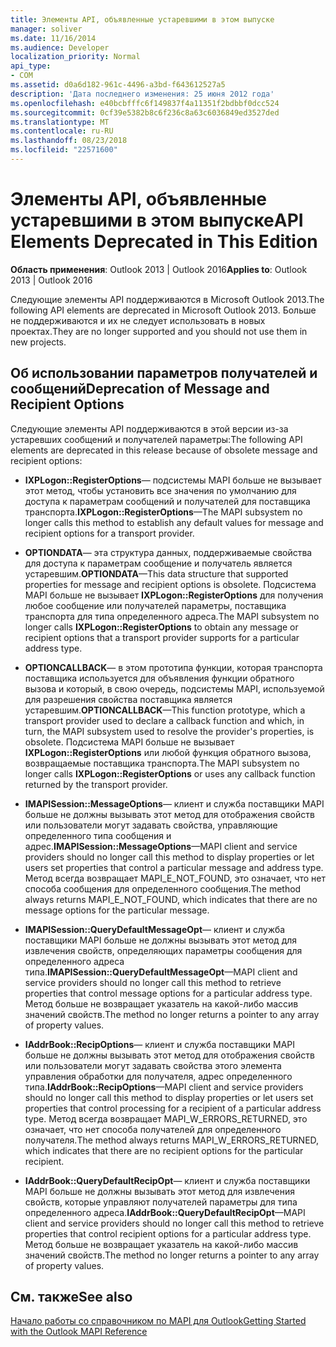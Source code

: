 ```yaml
---
title: Элементы API, объявленные устаревшими в этом выпуске
manager: soliver
ms.date: 11/16/2014
ms.audience: Developer
localization_priority: Normal
api_type:
- COM
ms.assetid: d0a6d182-961c-4496-a3bd-f643612527a5
description: 'Дата последнего изменения: 25 июня 2012 года'
ms.openlocfilehash: e40bcbfffc6f149837f4a11351f2bdbbf0dcc524
ms.sourcegitcommit: 0cf39e5382b8c6f236c8a63c6036849ed3527ded
ms.translationtype: MT
ms.contentlocale: ru-RU
ms.lasthandoff: 08/23/2018
ms.locfileid: "22571600"
---
```

# <a name="api-elements-deprecated-in-this-edition"></a><span data-ttu-id="b42cf-103">Элементы API, объявленные устаревшими в этом выпуске</span><span class="sxs-lookup"><span data-stu-id="b42cf-103">API Elements Deprecated in This Edition</span></span>

  
  
<span data-ttu-id="b42cf-104">**Область применения**: Outlook 2013 | Outlook 2016</span><span class="sxs-lookup"><span data-stu-id="b42cf-104">**Applies to**: Outlook 2013 | Outlook 2016</span></span> 
  
<span data-ttu-id="b42cf-105">Следующие элементы API поддерживаются в Microsoft Outlook 2013.</span><span class="sxs-lookup"><span data-stu-id="b42cf-105">The following API elements are deprecated in Microsoft Outlook 2013.</span></span> <span data-ttu-id="b42cf-106">Больше не поддерживаются и их не следует использовать в новых проектах.</span><span class="sxs-lookup"><span data-stu-id="b42cf-106">They are no longer supported and you should not use them in new projects.</span></span>
  
## <a name="deprecation-of-message-and-recipient-options"></a><span data-ttu-id="b42cf-107">Об использовании параметров получателей и сообщений</span><span class="sxs-lookup"><span data-stu-id="b42cf-107">Deprecation of Message and Recipient Options</span></span>

<span data-ttu-id="b42cf-108">Следующие элементы API поддерживаются в этой версии из-за устаревших сообщений и получателей параметры:</span><span class="sxs-lookup"><span data-stu-id="b42cf-108">The following API elements are deprecated in this release because of obsolete message and recipient options:</span></span>
  
- <span data-ttu-id="b42cf-109">**IXPLogon::RegisterOptions**— подсистемы MAPI больше не вызывает этот метод, чтобы установить все значения по умолчанию для доступа к параметрам сообщений и получателей для поставщика транспорта.</span><span class="sxs-lookup"><span data-stu-id="b42cf-109">**IXPLogon::RegisterOptions**—The MAPI subsystem no longer calls this method to establish any default values for message and recipient options for a transport provider.</span></span>
    
- <span data-ttu-id="b42cf-110">**OPTIONDATA**— эта структура данных, поддерживаемые свойства для доступа к параметрам сообщение и получатель является устаревшим.</span><span class="sxs-lookup"><span data-stu-id="b42cf-110">**OPTIONDATA**—This data structure that supported properties for message and recipient options is obsolete.</span></span> <span data-ttu-id="b42cf-111">Подсистема MAPI больше не вызывает **IXPLogon::RegisterOptions** для получения любое сообщение или получателей параметры, поставщика транспорта для типа определенного адреса.</span><span class="sxs-lookup"><span data-stu-id="b42cf-111">The MAPI subsystem no longer calls **IXPLogon::RegisterOptions** to obtain any message or recipient options that a transport provider supports for a particular address type.</span></span> 
    
- <span data-ttu-id="b42cf-112">**OPTIONCALLBACK**— в этом прототипа функции, которая транспорта поставщика используется для объявления функции обратного вызова и который, в свою очередь, подсистемы MAPI, используемой для разрешения свойства поставщика является устаревшим.</span><span class="sxs-lookup"><span data-stu-id="b42cf-112">**OPTIONCALLBACK**—This function prototype, which a transport provider used to declare a callback function and which, in turn, the MAPI subsystem used to resolve the provider's properties, is obsolete.</span></span> <span data-ttu-id="b42cf-113">Подсистема MAPI больше не вызывает **IXPLogon::RegisterOptions** или любой функция обратного вызова, возвращаемые поставщика транспорта.</span><span class="sxs-lookup"><span data-stu-id="b42cf-113">The MAPI subsystem no longer calls **IXPLogon::RegisterOptions** or uses any callback function returned by the transport provider.</span></span> 
    
- <span data-ttu-id="b42cf-114">**IMAPISession::MessageOptions**— клиент и служба поставщики MAPI больше не должны вызывать этот метод для отображения свойств или пользователи могут задавать свойства, управляющие определенного типа сообщения и адрес.</span><span class="sxs-lookup"><span data-stu-id="b42cf-114">**IMAPISession::MessageOptions**—MAPI client and service providers should no longer call this method to display properties or let users set properties that control a particular message and address type.</span></span> <span data-ttu-id="b42cf-115">Метод всегда возвращает MAPI_E_NOT_FOUND, это означает, что нет способа сообщения для определенного сообщения.</span><span class="sxs-lookup"><span data-stu-id="b42cf-115">The method always returns MAPI_E_NOT_FOUND, which indicates that there are no message options for the particular message.</span></span>
    
- <span data-ttu-id="b42cf-116">**IMAPISession::QueryDefaultMessageOpt**— клиент и служба поставщики MAPI больше не должны вызывать этот метод для извлечения свойств, определяющих параметры сообщения для определенного адреса типа.</span><span class="sxs-lookup"><span data-stu-id="b42cf-116">**IMAPISession::QueryDefaultMessageOpt**—MAPI client and service providers should no longer call this method to retrieve properties that control message options for a particular address type.</span></span> <span data-ttu-id="b42cf-117">Метод больше не возвращает указатель на какой-либо массив значений свойств.</span><span class="sxs-lookup"><span data-stu-id="b42cf-117">The method no longer returns a pointer to any array of property values.</span></span>
    
- <span data-ttu-id="b42cf-118">**IAddrBook::RecipOptions**— клиент и служба поставщики MAPI больше не должны вызывать этот метод для отображения свойств или пользователи могут задавать свойства этого элемента управления обработки для получателя, адрес определенного типа.</span><span class="sxs-lookup"><span data-stu-id="b42cf-118">**IAddrBook::RecipOptions**—MAPI client and service providers should no longer call this method to display properties or let users set properties that control processing for a recipient of a particular address type.</span></span> <span data-ttu-id="b42cf-119">Метод всегда возвращает MAPI_W_ERRORS_RETURNED, это означает, что нет способа получателей для определенного получателя.</span><span class="sxs-lookup"><span data-stu-id="b42cf-119">The method always returns MAPI_W_ERRORS_RETURNED, which indicates that there are no recipient options for the particular recipient.</span></span>
    
- <span data-ttu-id="b42cf-120">**IAddrBook::QueryDefaultRecipOpt**— клиент и служба поставщики MAPI больше не должны вызывать этот метод для извлечения свойств, которые управляют получателей параметры для типа определенного адреса.</span><span class="sxs-lookup"><span data-stu-id="b42cf-120">**IAddrBook::QueryDefaultRecipOpt**—MAPI client and service providers should no longer call this method to retrieve properties that control recipient options for a particular address type.</span></span> <span data-ttu-id="b42cf-121">Метод больше не возвращает указатель на какой-либо массив значений свойств.</span><span class="sxs-lookup"><span data-stu-id="b42cf-121">The method no longer returns a pointer to any array of property values.</span></span>
    
## <a name="see-also"></a><span data-ttu-id="b42cf-122">См. также</span><span class="sxs-lookup"><span data-stu-id="b42cf-122">See also</span></span>



[<span data-ttu-id="b42cf-123">Начало работы со справочником по MAPI для Outlook</span><span class="sxs-lookup"><span data-stu-id="b42cf-123">Getting Started with the Outlook MAPI Reference</span></span>](getting-started-with-the-outlook-mapi-reference.md)

